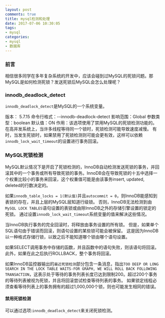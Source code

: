 ```yaml
---
layout: post
comments: true
title: mysql检测和处理
date: 2017-07-06 10:30:05
tags:
- mysql
categories:
- mysql
- 数据库
---
```


### 前言

相信很多同学在多年复杂系统的开发中，应该会碰到过MySQL的死锁问题。那MySQL是如何检测死锁？发送死锁后MySQL会怎么处理呢？
<!-- more -->

### innodb_deadlock_detect

`innodb_deadlock_detect`是MySQL的一个系统变量。

版本：	5.7.15
命令行格式：--innodb-deadlock-detect
影响范围：Global
参数类型：boolean
默认值：ON
作用：该选项使用了禁用MySQL的死锁检测功能的。在高并发系统上，当许多线程等待同一个锁时，死锁检测可能导致速度减慢。 有时，当发生死锁时，如果禁用了死锁检测则可能会更有效，这样可以依赖`innodb_lock_wait_timeout`的设置进行事务回滚。

### MySQL死锁检测

MySQL默认情况下是开启了死锁检测的，InnoDB自动检测发送死锁的事务，并回滚其中的一个事务或所有导致死锁的事务。InnoDB会在导致死锁的十五中选择一个权重比较小的事务来回滚，这个权重值可能是由该事务insert, updated, deleted的行数决定的。

如果`innodb_table_locks = 1(默认值)`并且`autocommit = 0`，则InnoDB能感知到表锁的存在，并且上层的MySQL层知道行级锁。 否则，InnoDB无法检测到由`MySQL LOCK TABLES`语句设置的表锁或由除InnoDB之外的存储引擎设置的锁定的死锁。 通过设置`innodb_lock_wait_timeout`系统变量的值来解决这些情况。

当InnoDB执行事务的完全回滚时，将释放由事务设置的所有锁。 但是，如果单个SQL语句由于错误而回滚，则语句设置的某些锁可能会被保留。 这是因为InnoDB以一种格式存储行锁，以致之后不能知道哪个锁由哪个语句设置。

如果SELECT调用事务中存储的函数，并且函数中的语句失败，则该语句将回滚。 此外，如果在此之后执行ROLLBACK，整个事务将回滚。

如果InnoDB监控器输出的`最近死锁检测`部分包含一条消息，指出`TOO DEEP OR LONG SEARCH IN THE LOCK TABLE WAITS-FOR GRAPH, WE WILL ROLL BACK FOLLOWING TRANSACTION`，这表示处于等待的事务列表长度已达到限制200。超过200个事务的等待列表被视为死锁，并且将回滚尝试检查等待列表的事务。 如果锁定线程必须查看等待列表上的事务拥有的超过1,000,000个锁，则也可能发生相同的错误。

#### 禁用死锁检测

可以通过选项:`innodb_deadlock_detect`来关闭死锁检测。










